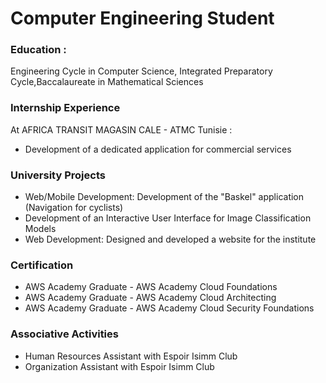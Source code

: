 # Computer Engineering Student
### Education : 
Engineering Cycle in Computer Science, Integrated Preparatory Cycle,Baccalaureate in Mathematical
Sciences

### Internship Experience
At AFRICA TRANSIT MAGASIN CALE - ATMC Tunisie : 
- Development of a dedicated application for commercial services


### University Projects 
- Web/Mobile Development: Development of the "Baskel" application (Navigation for cyclists)
- Development of an Interactive User Interface for Image Classification Models
- Web Development: Designed and developed a website for the institute

### Certification 
- AWS Academy Graduate - AWS Academy Cloud Foundations
- AWS Academy Graduate - AWS Academy Cloud Architecting
- AWS Academy Graduate - AWS Academy Cloud Security Foundations

### Associative Activities
- Human Resources Assistant with Espoir Isimm Club
- Organization Assistant with Espoir Isimm Club


